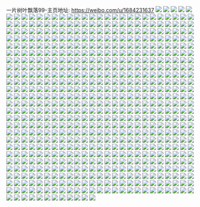一片树叶飘落99-主页地址: https://weibo.com/u/1684231637 
![](https://wx4.sinaimg.cn/mw2000/646355d5ly1h9kigcrypsj21o0280b2d.jpg) 
![](https://wx4.sinaimg.cn/mw2000/646355d5ly1h9kigflo78j21o0280npf.jpg) 
![](https://wx4.sinaimg.cn/mw2000/646355d5ly1h9kighorqaj22802yob2b.jpg) 
![](https://wx4.sinaimg.cn/mw2000/646355d5ly1h9kigk0htmj21o0280nph.jpg) 
![](https://wx4.sinaimg.cn/mw2000/646355d5ly1h9kigmi96xj22802you0z.jpg) 
![](https://wx4.sinaimg.cn/mw2000/646355d5ly1h9kigochalj22801o0npf.jpg) 
![](https://wx4.sinaimg.cn/mw2000/646355d5ly1h9kigq9vq2j21o0280npf.jpg) 
![](https://wx4.sinaimg.cn/mw2000/646355d5ly1h9kigrd4dqj21o0280x6q.jpg) 
![](https://wx4.sinaimg.cn/mw2000/646355d5ly1h9kigs200lj21o0280hdt.jpg) 
![](https://wx4.sinaimg.cn/mw2000/646355d5ly1h9kiknyrptj20u0140126.jpg) 
![](https://wx4.sinaimg.cn/mw2000/646355d5ly1h9kig9hw0wj23402c0npe.jpg) 
![](https://wx4.sinaimg.cn/mw2000/646355d5ly1h9kihrwtxmj22801o0kjl.jpg) 
![](https://wx4.sinaimg.cn/mw2000/646355d5ly1h8pxxrobrej20tz139gw0.jpg) 
![](https://wx4.sinaimg.cn/mw2000/646355d5ly1h8pxttciffj22802yo1kz.jpg) 
![](https://wx4.sinaimg.cn/mw2000/646355d5ly1h8pxxs34sij20u0140dpk.jpg) 
![](https://wx4.sinaimg.cn/mw2000/646355d5ly1h5lpmn5jdwj22802yox6s.jpg) 
![](https://wx4.sinaimg.cn/mw2000/646355d5ly1h5lplrebc3j21o0280x6r.jpg) 
![](https://wx4.sinaimg.cn/mw2000/646355d5ly1h5lplhp803j21o02804qt.jpg) 
![](https://wx4.sinaimg.cn/mw2000/646355d5ly1h5lplvd5xcj21o02807wk.jpg) 
![](https://wx4.sinaimg.cn/mw2000/646355d5ly1h5lpl8ctdpj21o02801l0.jpg) 
![](https://wx4.sinaimg.cn/mw2000/646355d5ly1h5lplyi9txj21o0280hdv.jpg) 
![](https://wx4.sinaimg.cn/mw2000/646355d5ly1h5lpmvgdtmj22802yoe84.jpg) 
![](https://wx4.sinaimg.cn/mw2000/646355d5ly1h5lpm53473j21o02807wl.jpg) 
![](https://wx4.sinaimg.cn/mw2000/646355d5ly1h5lpll23q1j21ly236u0z.jpg) 
![](https://wx4.sinaimg.cn/mw2000/646355d5ly1h5lpm9tzksj22802you10.jpg) 
![](https://wx4.sinaimg.cn/mw2000/646355d5ly1h5lplodf4dj21o0280x6r.jpg) 
![](https://wx4.sinaimg.cn/mw2000/646355d5ly1h5lpl53ho4j22802yokjo.jpg) 
![](https://wx4.sinaimg.cn/mw2000/646355d5ly1h5lpm1fjdkj21o0280u0z.jpg) 
![](https://wx4.sinaimg.cn/mw2000/646355d5ly1h5lpmhokp9j21o0280kjn.jpg) 
![](https://wx4.sinaimg.cn/mw2000/646355d5ly1h5lpmztbjrj22802yonpg.jpg) 
![](https://wx4.sinaimg.cn/mw2000/646355d5ly1h4afxdw7uuj22802yonpg.jpg) 
![](https://wx4.sinaimg.cn/mw2000/646355d5ly1h4afxgt16fj21o02801ky.jpg) 
![](https://wx4.sinaimg.cn/mw2000/646355d5ly1h4afxb57auj228030vx6s.jpg) 
![](https://wx4.sinaimg.cn/mw2000/646355d5ly1h4afxf15ddj21o0280hdu.jpg) 
![](https://wx4.sinaimg.cn/mw2000/646355d5ly1h4ag27ckdlj20u0127tu9.jpg) 
![](https://wx4.sinaimg.cn/mw2000/646355d5ly1h4afx7hskcj21o0280u0x.jpg) 
![](https://wx4.sinaimg.cn/mw2000/646355d5ly1h4ag0g3d8gj21o02807wi.jpg) 
![](https://wx4.sinaimg.cn/mw2000/646355d5ly1h4afxkhyukj227y2wy4qs.jpg) 
![](https://wx4.sinaimg.cn/mw2000/646355d5ly1h4afxfyltij21o02801ky.jpg) 
![](https://wx4.sinaimg.cn/mw2000/646355d5ly1h4afxlcphzj21o02801ky.jpg) 
![](https://wx4.sinaimg.cn/mw2000/646355d5ly1h4afxnm09lj227p2uynpg.jpg) 
![](https://wx4.sinaimg.cn/mw2000/646355d5ly1h4afxhn2zhj21o0280e82.jpg) 
![](https://wx4.sinaimg.cn/mw2000/646355d5ly1h4ag0jdk80j22802yohdw.jpg) 
![](https://wx4.sinaimg.cn/mw2000/646355d5ly1h4afxorn7hj21o02804qq.jpg) 
![](https://wx4.sinaimg.cn/mw2000/646355d5ly1h4afxqg6aej22802yo7wi.jpg) 
![](https://wx4.sinaimg.cn/mw2000/646355d5ly1h4afxrcb2yj22c0340npe.jpg) 
![](https://wx4.sinaimg.cn/mw2000/646355d5ly1h4ag0krlj9j21o0280qv6.jpg) 
![](https://wx4.sinaimg.cn/mw2000/646355d5ly1h4ag1e024wj21o0280x6p.jpg) 
![](https://wx4.sinaimg.cn/mw2000/646355d5ly1h4afpeaz9fj228030rx6r.jpg) 
![](https://wx4.sinaimg.cn/mw2000/646355d5ly1h4afpux5lhj21jk15o4qp.jpg) 
![](https://wx4.sinaimg.cn/mw2000/646355d5ly1h4afpbgt3aj2280327x6s.jpg) 
![](https://wx4.sinaimg.cn/mw2000/646355d5ly1h4afpkititj224w2ve4qs.jpg) 
![](https://wx4.sinaimg.cn/mw2000/646355d5ly1h4afpugabhj21o02804qq.jpg) 
![](https://wx4.sinaimg.cn/mw2000/646355d5ly1h4afo4f9uuj22802yonpg.jpg) 
![](https://wx4.sinaimg.cn/mw2000/646355d5ly1h4afpvdjz9j20u00suapw.jpg) 
![](https://wx4.sinaimg.cn/mw2000/646355d5ly1h4afppc5icj21o0280b2a.jpg) 
![](https://wx4.sinaimg.cn/mw2000/646355d5ly1h4afpoat13j22802yohdw.jpg) 
![](https://wx4.sinaimg.cn/mw2000/646355d5ly1h4afpgy87dj22802ubkjo.jpg) 
![](https://wx4.sinaimg.cn/mw2000/646355d5ly1h3b7qrrvbij21k022o1kx.jpg) 
![](https://wx4.sinaimg.cn/mw2000/646355d5ly1h3b7qsk6b3j21yb2y1e82.jpg) 
![](https://wx4.sinaimg.cn/mw2000/646355d5ly1h3b7qr888mj21mb22o7wh.jpg) 
![](https://wx4.sinaimg.cn/mw2000/646355d5ly1h3b7qt4e53j222o3404qp.jpg) 
![](https://wx4.sinaimg.cn/mw2000/646355d5ly1h3b7qub7aaj222o340u0x.jpg) 
![](https://wx4.sinaimg.cn/mw2000/646355d5ly1h3b7r9nfkzj220732qhdt.jpg) 
![](https://wx4.sinaimg.cn/mw2000/646355d5ly1h2uf8stbupj20j40j43zj.jpg) 
![](https://wx4.sinaimg.cn/mw2000/646355d5ly1h2uf8t0clvj20j40j4t9f.jpg) 
![](https://wx4.sinaimg.cn/mw2000/646355d5ly1h2uf8t5xidj20j40j4dge.jpg) 
![](https://wx4.sinaimg.cn/mw2000/646355d5ly1h2ugaj56o2j20tu13uako.jpg) 
![](https://wx4.sinaimg.cn/mw2000/646355d5ly1h2ugag12ozj20u015q7le.jpg) 
![](https://wx4.sinaimg.cn/mw2000/646355d5ly1h2ugaioa01j20tu13u14g.jpg) 
![](https://wx4.sinaimg.cn/mw2000/646355d5ly1h2uf8xn2muj20ku0kugnk.jpg) 
![](https://wx4.sinaimg.cn/mw2000/646355d5ly1h2uf8slp6mj20ku0ku769.jpg) 
![](https://wx4.sinaimg.cn/mw2000/646355d5ly1h2uf8xt5hej20ku0kugnl.jpg) 
![](https://wx4.sinaimg.cn/mw2000/646355d5ly1h22o3g0vzij20u01hcanj.jpg) 
![](https://wx4.sinaimg.cn/mw2000/646355d5ly1h1od1f45q6j234022oqv5.jpg) 
![](https://wx4.sinaimg.cn/mw2000/646355d5ly1gzp4vswk66j20tb0n3wly.jpg) 
![](https://wx4.sinaimg.cn/mw2000/646355d5ly1gzp4vsmam4j20u00qxjy2.jpg) 
![](https://wx4.sinaimg.cn/mw2000/646355d5ly1gzjr2624cdj21o02801ky.jpg) 
![](https://wx4.sinaimg.cn/mw2000/646355d5ly1gzhnctr5wnj21hc0u0dr7.jpg) 
![](https://wx4.sinaimg.cn/mw2000/646355d5ly1gzhncsos4zj20po19mgt7.jpg) 
![](https://wx4.sinaimg.cn/mw2000/646355d5ly1gzhnct15p9j21010kadlc.jpg) 
![](https://wx4.sinaimg.cn/mw2000/646355d5ly1gzhnctikvhj20u01hcaj1.jpg) 
![](https://wx4.sinaimg.cn/mw2000/646355d5ly1gzhncsvxz8j21hc0u0n4r.jpg) 
![](https://wx4.sinaimg.cn/mw2000/646355d5ly1gzhnctx83rj210g0ki43s.jpg) 
![](https://wx4.sinaimg.cn/mw2000/646355d5ly1gzerjorys9j20u0159te5.jpg) 
![](https://wx4.sinaimg.cn/mw2000/646355d5ly1gzerjnwxnqj20zk0qoq9p.jpg) 
![](https://wx4.sinaimg.cn/mw2000/646355d5ly1gzerjo31ilj21400u07a4.jpg) 
![](https://wx4.sinaimg.cn/mw2000/646355d5ly1gzerjo8c0aj20u0140gu0.jpg) 
![](https://wx4.sinaimg.cn/mw2000/646355d5ly1gzerjog017j20u0140wnr.jpg) 
![](https://wx4.sinaimg.cn/mw2000/646355d5ly1gzerjomnbqj20u00zqwkx.jpg) 
![](https://wx4.sinaimg.cn/mw2000/646355d5ly1gzerjozne9j20u0190799.jpg) 
![](https://wx4.sinaimg.cn/mw2000/646355d5ly1gzerjnp5tqj20u00u0gpl.jpg) 
![](https://wx4.sinaimg.cn/mw2000/646355d5ly1gzerjp64r8j20u014010h.jpg) 
![](https://wx4.sinaimg.cn/mw2000/646355d5ly1gzerjpc3uqj20u0140jx4.jpg) 
![](https://wx4.sinaimg.cn/mw2000/646355d5ly1gzeru3dcqyj21400u0x5p.jpg) 
![](https://wx4.sinaimg.cn/mw2000/646355d5ly1gzeru46n9ij22801o07wj.jpg) 
![](https://wx4.sinaimg.cn/mw2000/646355d5ly1gzeru51sj8j22801o04qr.jpg) 
![](https://wx4.sinaimg.cn/mw2000/646355d5ly1gzeru5va0fj21o0280hdu.jpg) 
![](https://wx4.sinaimg.cn/mw2000/646355d5ly1gzeru6vh8sj22801o0qv7.jpg) 
![](https://wx4.sinaimg.cn/mw2000/646355d5ly1gzeru7q9omj21o0280b2b.jpg) 
![](https://wx4.sinaimg.cn/mw2000/646355d5ly1gz4rkt36w2j22802yox6q.jpg) 
![](https://wx4.sinaimg.cn/mw2000/646355d5ly1gz4rktqyelj217m0wqqho.jpg) 
![](https://wx4.sinaimg.cn/mw2000/646355d5ly1gz4rku96ifj21o0280e82.jpg) 
![](https://wx4.sinaimg.cn/mw2000/646355d5ly1gz4rl5ujo9j21o0280qv5.jpg) 
![](https://wx4.sinaimg.cn/mw2000/646355d5ly1gz4rkwto5lj21o0280x6p.jpg) 
![](https://wx4.sinaimg.cn/mw2000/646355d5ly1gz4rkxq7faj22c0340b2a.jpg) 
![](https://wx4.sinaimg.cn/mw2000/646355d5ly1gz4rkywmmfj22c03401kz.jpg) 
![](https://wx4.sinaimg.cn/mw2000/646355d5ly1gz4rl060cej22801o0b2a.jpg) 
![](https://wx4.sinaimg.cn/mw2000/646355d5ly1gz4rl12wxzj21o0280e82.jpg) 
![](https://wx4.sinaimg.cn/mw2000/646355d5ly1gz4rl2rszij22c03401kz.jpg) 
![](https://wx4.sinaimg.cn/mw2000/646355d5ly1gz4rl4841mj22c0340qv7.jpg) 
![](https://wx4.sinaimg.cn/mw2000/646355d5ly1gz4rl58twij22801o0b2a.jpg) 
![](https://wx4.sinaimg.cn/mw2000/646355d5ly1gz4rl6he6lj21o02807wi.jpg) 
![](https://wx4.sinaimg.cn/mw2000/646355d5ly1gz4rl79ly1j23402c0npe.jpg) 
![](https://wx4.sinaimg.cn/mw2000/646355d5ly1gz4rl8apljj21o0280x6p.jpg) 
![](https://wx4.sinaimg.cn/mw2000/646355d5ly1gz4rl9xbmqj21o0280kjn.jpg) 
![](https://wx4.sinaimg.cn/mw2000/646355d5ly1gz4rmurx13j22801o01ky.jpg) 
![](https://wx4.sinaimg.cn/mw2000/646355d5ly1gz4rng98j3j20zo1bkkfp.jpg) 
![](https://wx4.sinaimg.cn/mw2000/646355d5ly1gyyeaimk39j20u01ikq8l.jpg) 
![](https://wx4.sinaimg.cn/mw2000/646355d5ly1gyxeget72jj21o0280qv7.jpg) 
![](https://wx4.sinaimg.cn/mw2000/646355d5ly1gyxegflaycj21xp2kwe82.jpg) 
![](https://wx4.sinaimg.cn/mw2000/646355d5ly1gyxeghu0s0j223z2nz1kz.jpg) 
![](https://wx4.sinaimg.cn/mw2000/646355d5ly1gyxegghep9j21901gm7wh.jpg) 
![](https://wx4.sinaimg.cn/mw2000/646355d5ly1gyxegk8ze5j22802yohdu.jpg) 
![](https://wx4.sinaimg.cn/mw2000/646355d5ly1gyxegh47u8j227k2y7npe.jpg) 
![](https://wx4.sinaimg.cn/mw2000/646355d5ly1gyxegimapqj227k2y71kz.jpg) 
![](https://wx4.sinaimg.cn/mw2000/646355d5ly1gyxegg2zapj21o02i0kjl.jpg) 
![](https://wx4.sinaimg.cn/mw2000/646355d5ly1gyxegjm1q3j22802r71kz.jpg) 
![](https://wx4.sinaimg.cn/mw2000/646355d5ly1gyo567f1djj21400u0gua.jpg) 
![](https://wx4.sinaimg.cn/mw2000/646355d5ly1gyo5676n67j21400u079k.jpg) 
![](https://wx4.sinaimg.cn/mw2000/646355d5ly1gyaykygiqzj22560zou0x.jpg) 
![](https://wx4.sinaimg.cn/mw2000/646355d5ly1gyayl0njz0j208x06o0sr.jpg) 
![](https://wx4.sinaimg.cn/mw2000/646355d5ly1gxxlq3p1ipj23402c0npe.jpg) 
![](https://wx4.sinaimg.cn/mw2000/646355d5ly1gxxlq2azybj23402e2npe.jpg) 
![](https://wx4.sinaimg.cn/mw2000/646355d5ly1gxxlq4rrktj21o02801ky.jpg) 
![](https://wx4.sinaimg.cn/mw2000/646355d5ly1gxxlq2pfz0j21wv2717wi.jpg) 
![](https://wx4.sinaimg.cn/mw2000/646355d5ly1gxij33v4vlj22802yo7wi.jpg) 
![](https://wx4.sinaimg.cn/mw2000/646355d5ly1gx03omks90j21400u01kx.jpg) 
![](https://wx4.sinaimg.cn/mw2000/646355d5ly1gx03onbr3nj21o0280e83.jpg) 
![](https://wx4.sinaimg.cn/mw2000/646355d5ly1gx03olyhcxj22801o0u0y.jpg) 
![](https://wx4.sinaimg.cn/mw2000/646355d5ly1gx03oo5mfej21o0280e83.jpg) 
![](https://wx4.sinaimg.cn/mw2000/646355d5ly1gx03prh8zgj20u01000xc.jpg) 
![](https://wx4.sinaimg.cn/mw2000/646355d5ly1gx03pro99xj20u012uahs.jpg) 
![](https://wx4.sinaimg.cn/mw2000/001PYRAply1gveweljfr0j62801o07wi02.jpg) 
![](https://wx4.sinaimg.cn/mw2000/001PYRAply1gvewejl0efj62801o0npe02.jpg) 
![](https://wx4.sinaimg.cn/mw2000/001PYRAply1gvewei61o6j61o0280e8202.jpg) 
![](https://wx4.sinaimg.cn/mw2000/001PYRAply1gvewej41enj61o0280b2a02.jpg) 
![](https://wx4.sinaimg.cn/mw2000/001PYRAply1gvewekjomoj62802yoe8302.jpg) 
![](https://wx4.sinaimg.cn/mw2000/001PYRAply1gveweh209gj61j220ib2a02.jpg) 
![](https://wx4.sinaimg.cn/mw2000/001PYRAply1gvewejzjbvj61o0280x6q02.jpg) 
![](https://wx4.sinaimg.cn/mw2000/001PYRAply1gvewel28j5j62802yob2b02.jpg) 
![](https://wx4.sinaimg.cn/mw2000/001PYRAply1gvewen5vfpj62802yoe8302.jpg) 
![](https://wx4.sinaimg.cn/mw2000/001PYRAply1gvewem42mtj62801o0b2a02.jpg) 
![](https://wx4.sinaimg.cn/mw2000/001PYRAply1gvewemikbrj62801o0npd02.jpg) 
![](https://wx4.sinaimg.cn/mw2000/001PYRAply1gvewfg0p6mj61o0280u0y02.jpg) 
![](https://wx4.sinaimg.cn/mw2000/001PYRAply1gvewff5lz1j61o02801ky02.jpg) 
![](https://wx4.sinaimg.cn/mw2000/001PYRAply1gvagndg87oj61o02807wi02.jpg) 
![](https://wx4.sinaimg.cn/mw2000/001PYRAply1gvagndzi0nj61o0280b2a02.jpg) 
![](https://wx4.sinaimg.cn/mw2000/001PYRAply1gvagnekvf0j61o0280e8202.jpg) 
![](https://wx4.sinaimg.cn/mw2000/001PYRAply1gv7egzhxd9j62802yo4qr02.jpg) 
![](https://wx4.sinaimg.cn/mw2000/001PYRAply1gv7ehx724xj62c03407wi02.jpg) 
![](https://wx4.sinaimg.cn/mw2000/001PYRAply1gv4w1e4ifyj62802zrb2a02.jpg) 
![](https://wx4.sinaimg.cn/mw2000/001PYRAply1gv4vya3d9ij60s30xudni02.jpg) 
![](https://wx4.sinaimg.cn/mw2000/646355d5ly1gv4w1det7pj21o0280b29.jpg) 
![](https://wx4.sinaimg.cn/mw2000/001PYRAply1gv4w1bwjjzj61o0280e8102.jpg) 
![](https://wx4.sinaimg.cn/mw2000/001PYRAply1gv4w1gav0hj62go340u0y02.jpg) 
![](https://wx4.sinaimg.cn/mw2000/646355d5ly1gv4w1eunmuj21o0280x6p.jpg) 
![](https://wx4.sinaimg.cn/mw2000/001PYRAply1gv4w2v8v1oj61o02801ky02.jpg) 
![](https://wx4.sinaimg.cn/mw2000/001PYRAply1gv4w1fiy02j61ns26ahdu02.jpg) 
![](https://wx4.sinaimg.cn/mw2000/001PYRAply1gv4w2urk99j61o0280x6p02.jpg) 
![](https://wx4.sinaimg.cn/mw2000/001PYRAply1gv3tnsxjjaj60u0140k7n02.jpg) 
![](https://wx4.sinaimg.cn/mw2000/001PYRAply1gv3tnsjdeej62802yoqv602.jpg) 
![](https://wx4.sinaimg.cn/mw2000/001PYRAply1gv3tnuapm5j62802you0y02.jpg) 
![](https://wx4.sinaimg.cn/mw2000/001PYRAply1gv3tntogfnj62802yonpe02.jpg) 
![](https://wx4.sinaimg.cn/mw2000/001PYRAply1gv3tnw88b1j61o0280u0x02.jpg) 
![](https://wx4.sinaimg.cn/mw2000/001PYRAply1gv3tnvr9mcj62802yob2b02.jpg) 
![](https://wx4.sinaimg.cn/mw2000/001PYRAply1gv3tw2gyj7j60u01407jt02.jpg) 
![](https://wx4.sinaimg.cn/mw2000/001PYRAply1gv3tw24e6aj61l622dnpe02.jpg) 
![](https://wx4.sinaimg.cn/mw2000/001PYRAply1gv3twuhjbnj61o0280e8202.jpg) 
![](https://wx4.sinaimg.cn/mw2000/001PYRAply1guzwucve7fj62802yoqv702.jpg) 
![](https://wx4.sinaimg.cn/mw2000/001PYRAply1guzwudm5sdj61o0280npe02.jpg) 
![](https://wx4.sinaimg.cn/mw2000/001PYRAply1guzwug25joj62802yohdv02.jpg) 
![](https://wx4.sinaimg.cn/mw2000/001PYRAply1guzwuhrpsdj61o0280e8202.jpg) 
![](https://wx4.sinaimg.cn/mw2000/001PYRAply1guzwuh2uk0j62802yohdv02.jpg) 
![](https://wx4.sinaimg.cn/mw2000/001PYRAply1guzwuig2ofj61o02801ky02.jpg) 
![](https://wx4.sinaimg.cn/mw2000/001PYRAply1guzwukck65j61o0280qv502.jpg) 
![](https://wx4.sinaimg.cn/mw2000/001PYRAply1guzwul24trj61o02804qq02.jpg) 
![](https://wx4.sinaimg.cn/mw2000/001PYRAply1guzwubi5muj62802yo1l002.jpg) 
![](https://wx4.sinaimg.cn/mw2000/001PYRAply1gtvyy90zb3j62802yo1kz02.jpg) 
![](https://wx4.sinaimg.cn/mw2000/001PYRAply1gtvyydlba6j62802yoqv602.jpg) 
![](https://wx4.sinaimg.cn/mw2000/001PYRAply1gtvyy9vbq1j62802yo1kz02.jpg) 
![](https://wx4.sinaimg.cn/mw2000/001PYRAply1gtvyybhnkvj62802yo1kz02.jpg) 
![](https://wx4.sinaimg.cn/mw2000/001PYRAply1gtvyyeegq7j62802yo1kz02.jpg) 
![](https://wx4.sinaimg.cn/mw2000/001PYRAply1gtvz3en7rqj62802yo1kz02.jpg) 
![](https://wx4.sinaimg.cn/mw2000/001PYRAply1gtvyyf1ewoj61o0280e8202.jpg) 
![](https://wx4.sinaimg.cn/mw2000/001PYRAply1gtvyyg2rnfj6341341hdw02.jpg) 
![](https://wx4.sinaimg.cn/mw2000/001PYRAply1gtvyy87trkj61o0280hdu02.jpg) 
![](https://wx4.sinaimg.cn/mw2000/001PYRAply1gtvyzwzzp7j62801o0u0y02.jpg) 
![](https://wx4.sinaimg.cn/mw2000/001PYRAply1gtvyzxkhh0j62801o0kjm02.jpg) 
![](https://wx4.sinaimg.cn/mw2000/001PYRAply1gtvyzyal1tj62802yox6q02.jpg) 
![](https://wx4.sinaimg.cn/mw2000/001PYRAply1gtvyzz3qqhj62802yo1kz02.jpg) 
![](https://wx4.sinaimg.cn/mw2000/001PYRAply1gtvyzzuwtkj61o02801ky02.jpg) 
![](https://wx4.sinaimg.cn/mw2000/001PYRAply1gtvyzvry98j61o0280u0y02.jpg) 
![](https://wx4.sinaimg.cn/mw2000/001PYRAply1gtvz00etcxj61o0280npe02.jpg) 
![](https://wx4.sinaimg.cn/mw2000/001PYRAply1gtvz012bmhj62801o0x6q02.jpg) 
![](https://wx4.sinaimg.cn/mw2000/001PYRAply1gtvz26gte1j62802yo4qr02.jpg) 
![](https://wx4.sinaimg.cn/mw2000/646355d5ly1gtd1q366dtj21o0280b2a.jpg) 
![](https://wx4.sinaimg.cn/mw2000/646355d5ly1gtd1ptq27aj21o0280x6p.jpg) 
![](https://wx4.sinaimg.cn/mw2000/646355d5ly1gtd1quyzjtj21o0280e82.jpg) 
![](https://wx4.sinaimg.cn/mw2000/646355d5ly1gtd1qon7nmj21o0280x6p.jpg) 
![](https://wx4.sinaimg.cn/mw2000/646355d5ly1gtd1rietlsj21o0280hdu.jpg) 
![](https://wx4.sinaimg.cn/mw2000/646355d5ly1gtd1uhyyp5j22802yo1kz.jpg) 
![](https://wx4.sinaimg.cn/mw2000/646355d5ly1gtd1rjthu9j21o02807wi.jpg) 
![](https://wx4.sinaimg.cn/mw2000/646355d5ly1gtd1pzd35gj22802yo1kz.jpg) 
![](https://wx4.sinaimg.cn/mw2000/646355d5ly1gtd1pxuzpvj22802yo4qr.jpg) 
![](https://wx4.sinaimg.cn/mw2000/646355d5ly1gtd1pv2ufrj22802yo4qr.jpg) 
![](https://wx4.sinaimg.cn/mw2000/646355d5ly1gtd1pwfya1j22802you0y.jpg) 
![](https://wx4.sinaimg.cn/mw2000/646355d5ly1gtd1qt7hmqj21o02801ky.jpg) 
![](https://wx4.sinaimg.cn/mw2000/646355d5ly1gtd1q0rl58j22802yo1kz.jpg) 
![](https://wx4.sinaimg.cn/mw2000/646355d5ly1gtd1qrzdf8j21o0280qv5.jpg) 
![](https://wx4.sinaimg.cn/mw2000/646355d5ly1gtd1q20zoyj22802yo4qr.jpg) 
![](https://wx4.sinaimg.cn/mw2000/646355d5ly1gt40uw1ry3j20u012877v.jpg) 
![](https://wx4.sinaimg.cn/mw2000/646355d5ly1gt40uwha17j21400u014s.jpg) 
![](https://wx4.sinaimg.cn/mw2000/646355d5ly1gt40uw7jhij21400u0al1.jpg) 
![](https://wx4.sinaimg.cn/mw2000/646355d5ly1gt40uvwbnhj21400u0135.jpg) 
![](https://wx4.sinaimg.cn/mw2000/646355d5ly1gt40uwydopj21400u0dpi.jpg) 
![](https://wx4.sinaimg.cn/mw2000/646355d5ly1gt40uwq077j20uq0u0td6.jpg) 
![](https://wx4.sinaimg.cn/mw2000/646355d5ly1gt40ux4xqej21400u0ak3.jpg) 
![](https://wx4.sinaimg.cn/mw2000/646355d5ly1gt40uxb4zlj20u0140k0d.jpg) 
![](https://wx4.sinaimg.cn/mw2000/001PYRAply1gt40uxjodij60u01407ip02.jpg) 
![](https://wx4.sinaimg.cn/mw2000/646355d5ly1gt1bawhndgj21o02807wi.jpg) 
![](https://wx4.sinaimg.cn/mw2000/646355d5ly1gt1bdm3n4ij21o0280qv6.jpg) 
![](https://wx4.sinaimg.cn/mw2000/646355d5ly1gt1baxcomcj21o0280u0y.jpg) 
![](https://wx4.sinaimg.cn/mw2000/646355d5ly1gt1bavs1unj21o02801kz.jpg) 
![](https://wx4.sinaimg.cn/mw2000/646355d5ly1gt1bazxi3sj21o0280b2a.jpg) 
![](https://wx4.sinaimg.cn/mw2000/646355d5ly1gt1bdnkbpmj21o02807wi.jpg) 
![](https://wx4.sinaimg.cn/mw2000/001PYRAply1gt1baz2ht0j61o0280x6q02.jpg) 
![](https://wx4.sinaimg.cn/mw2000/646355d5ly1gt1bdmumeej21o02807wi.jpg) 
![](https://wx4.sinaimg.cn/mw2000/646355d5ly1gt1bdohtboj21o0280hdv.jpg) 
![](https://wx4.sinaimg.cn/mw2000/646355d5ly1gsspu7iotpj21s92do1kx.jpg) 
![](https://wx4.sinaimg.cn/mw2000/646355d5ly1gsspu7vdqej21s92do1kx.jpg) 
![](https://wx4.sinaimg.cn/mw2000/646355d5ly1gspx64n3hnj20u00y7nfm.jpg) 
![](https://wx4.sinaimg.cn/mw2000/646355d5ly1gsmrg73p5rj20u0140tr3.jpg) 
![](https://wx4.sinaimg.cn/mw2000/646355d5ly1gslhanq8uoj22802yo4qr.jpg) 
![](https://wx4.sinaimg.cn/mw2000/646355d5ly1gslhalai80j21o0230x6p.jpg) 
![](https://wx4.sinaimg.cn/mw2000/646355d5ly1gslhaqxmphj21o02801ky.jpg) 
![](https://wx4.sinaimg.cn/mw2000/646355d5ly1gslhas4llij21o02801ky.jpg) 
![](https://wx4.sinaimg.cn/mw2000/646355d5ly1gslhapeqt2j228032f7wj.jpg) 
![](https://wx4.sinaimg.cn/mw2000/646355d5ly1gslhatfc27j21o02804qq.jpg) 
![](https://wx4.sinaimg.cn/mw2000/001PYRAply1gslhauswyxj61o0280e8202.jpg) 
![](https://wx4.sinaimg.cn/mw2000/646355d5ly1gslhawuimij21o0280b2a.jpg) 
![](https://wx4.sinaimg.cn/mw2000/646355d5ly1gslhaziuruj21o02807wj.jpg) 
![](https://wx4.sinaimg.cn/mw2000/646355d5ly1gsk90uasgnj20u0140wlt.jpg) 
![](https://wx4.sinaimg.cn/mw2000/646355d5ly1gsdg60112gj20u01407ex.jpg) 
![](https://wx4.sinaimg.cn/mw2000/646355d5ly1gsdg60nj1zj20u0140wll.jpg) 
![](https://wx4.sinaimg.cn/mw2000/646355d5ly1grtfdq2ab9j20wh0usq6v.jpg) 
![](https://wx4.sinaimg.cn/mw2000/646355d5ly1grtfdq748vj20c80bfdgi.jpg) 
![](https://wx4.sinaimg.cn/mw2000/b10c1bc2ly1grsdnoyq4yg20j60j6wmg.jpg) 
![](https://wx4.sinaimg.cn/mw2000/646355d5ly1gqssonj6adj20hs0gwtab.jpg) 
![](https://wx4.sinaimg.cn/mw2000/646355d5ly1gpifiu09qlj213n0pp7rt.jpg) 
![](https://wx4.sinaimg.cn/mw2000/646355d5ly1gp88b1ceukj21o02807wi.jpg) 
![](https://wx4.sinaimg.cn/mw2000/646355d5ly1gp88b1xzefj224o2oou0x.jpg) 
![](https://wx4.sinaimg.cn/mw2000/646355d5ly1gp88b2qwaxj21o02yo7wi.jpg) 
![](https://wx4.sinaimg.cn/mw2000/646355d5ly1gp88b0nbdoj21o0280qv5.jpg) 
![](https://wx4.sinaimg.cn/mw2000/646355d5ly1gp88b3bi10j21j92034qp.jpg) 
![](https://wx4.sinaimg.cn/mw2000/646355d5ly1gp88b4vyhkj20u00u0jxt.jpg) 
![](https://wx4.sinaimg.cn/mw2000/646355d5ly1gp88b5duruj21o0280x6p.jpg) 
![](https://wx4.sinaimg.cn/mw2000/646355d5ly1gp88b793wmj222o340e82.jpg) 
![](https://wx4.sinaimg.cn/mw2000/646355d5ly1gp88pbtvbij2340340b2d.jpg) 
![](https://wx4.sinaimg.cn/mw2000/646355d5ly1gp88pd81fwj22801o0qv5.jpg) 
![](https://wx4.sinaimg.cn/mw2000/646355d5ly1gp88pe3fggj21o02801kz.jpg) 
![](https://wx4.sinaimg.cn/mw2000/646355d5ly1gp88pfwaplj22c03401kz.jpg) 
![](https://wx4.sinaimg.cn/mw2000/646355d5ly1gp88phpf0ej21o0280kjm.jpg) 
![](https://wx4.sinaimg.cn/mw2000/646355d5ly1gp88pisiqhj21o02yo1kz.jpg) 
![](https://wx4.sinaimg.cn/mw2000/646355d5ly1gp88pjmhomj21o0280qv6.jpg) 
![](https://wx4.sinaimg.cn/mw2000/646355d5ly1gp88pkhya3j21o02807wj.jpg) 
![](https://wx4.sinaimg.cn/mw2000/646355d5ly1gp88pkw4gwj21400u0gua.jpg) 
![](https://wx4.sinaimg.cn/mw2000/646355d5ly1gp88qqum46j20u01407eq.jpg) 
![](https://wx4.sinaimg.cn/mw2000/646355d5ly1gp85hbcda7j20u01404qq.jpg) 
![](https://wx4.sinaimg.cn/mw2000/646355d5ly1gog9yukw2fj21o0280e83.jpg) 
![](https://wx4.sinaimg.cn/mw2000/646355d5ly1gog9ywau6rj21o02804qr.jpg) 
![](https://wx4.sinaimg.cn/mw2000/646355d5ly1gog9yyxt3hj22801o0b2a.jpg) 
![](https://wx4.sinaimg.cn/mw2000/646355d5ly1gie04dmtb8j21ne2you0y.jpg) 
![](https://wx4.sinaimg.cn/mw2000/646355d5ly1gie04e96duj20s70lj1kx.jpg) 
![](https://wx4.sinaimg.cn/mw2000/646355d5ly1gie04elrn3j20tx110ah9.jpg) 
![](https://wx4.sinaimg.cn/mw2000/646355d5ly1gie04f0hejj213p0sjqv5.jpg) 
![](https://wx4.sinaimg.cn/mw2000/646355d5ly1gie04fsgv6j21o02yoe83.jpg) 
![](https://wx4.sinaimg.cn/mw2000/646355d5ly1gie04hhah8j21o02yohe2.jpg) 
![](https://wx4.sinaimg.cn/mw2000/646355d5ly1gie04ivgc7j21o02yohdw.jpg) 
![](https://wx4.sinaimg.cn/mw2000/646355d5ly1gie04jfry2j21l516v4qp.jpg) 
![](https://wx4.sinaimg.cn/mw2000/646355d5ly1gie04kch6dj21m62you10.jpg) 
![](https://wx4.sinaimg.cn/mw2000/646355d5gy1gi8yxswb3oj21m22yo4qr.jpg) 
![](https://wx4.sinaimg.cn/mw2000/646355d5gy1gi8yxx4pt6j21m62yonpf.jpg) 
![](https://wx4.sinaimg.cn/mw2000/646355d5gy1gi8yxzqshaj21mm2yox6r.jpg) 
![](https://wx4.sinaimg.cn/mw2000/646355d5gy1gi8yy253yrj21mi2yokjn.jpg) 
![](https://wx4.sinaimg.cn/mw2000/646355d5gy1gi8yy4daajj21mq2qj4qr.jpg) 
![](https://wx4.sinaimg.cn/mw2000/646355d5gy1gi8yy6oyvoj21nu2yob2b.jpg) 
![](https://wx4.sinaimg.cn/mw2000/646355d5ly1ghmzummzstj21o02yob2c.jpg) 
![](https://wx4.sinaimg.cn/mw2000/646355d5ly1ghmzup3oyfj21o02yo4qz.jpg) 
![](https://wx4.sinaimg.cn/mw2000/646355d5ly1ghlout2yxnj22c0340kg5.jpg) 
![](https://wx4.sinaimg.cn/mw2000/646355d5ly1ghlourl094j23402c0b29.jpg) 
![](https://wx4.sinaimg.cn/mw2000/646355d5ly1ghlouuk579j22bc3h07wk.jpg) 
![](https://wx4.sinaimg.cn/mw2000/646355d5ly1ghlouomvxlj22c03404qr.jpg) 
![](https://wx4.sinaimg.cn/mw2000/646355d5ly1ghlouqhy6qj21o02yonpf.jpg) 
![](https://wx4.sinaimg.cn/mw2000/646355d5ly1ghlouvz8zgj22c0340hdt.jpg) 
![](https://wx4.sinaimg.cn/mw2000/646355d5ly1ghlouy3ibmj22c0340b2a.jpg) 
![](https://wx4.sinaimg.cn/mw2000/646355d5ly1ghlov0zqgnj22c03401kz.jpg) 
![](https://wx4.sinaimg.cn/mw2000/646355d5ly1ghlov2ps8cj21o0280npe.jpg) 
![](https://wx4.sinaimg.cn/mw2000/646355d5ly1ghipi9sm7ij22c0340u0x.jpg) 
![](https://wx4.sinaimg.cn/mw2000/646355d5ly1ggbvyi33c8j20yi1a0hdu.jpg) 
![](https://wx4.sinaimg.cn/mw2000/646355d5ly1ggbvywbv4pj20u0140npd.jpg) 
![](https://wx4.sinaimg.cn/mw2000/646355d5ly1gg9mso2d4lj217q25s1di.jpg) 
![](https://wx4.sinaimg.cn/mw2000/646355d5ly1gg9msnkz1oj217q25s4io.jpg) 
![](https://wx4.sinaimg.cn/mw2000/646355d5ly1gg9msowolgj217q25sjy2.jpg) 
![](https://wx4.sinaimg.cn/mw2000/646355d5ly1gg9msp6t9kj20lu128ajk.jpg) 
![](https://wx4.sinaimg.cn/mw2000/646355d5ly1gg9msoh1xlj217q25saze.jpg) 
![](https://wx4.sinaimg.cn/mw2000/646355d5ly1gg9msph3cjj217q25sqsq.jpg) 
![](https://wx4.sinaimg.cn/mw2000/646355d5ly1gft224xcn9j21o02yokjn.jpg) 
![](https://wx4.sinaimg.cn/mw2000/646355d5ly1gft227xgdzj21o0280b2b.jpg) 
![](https://wx4.sinaimg.cn/mw2000/646355d5ly1gft221zwv9j21o02hy1kz.jpg) 
![](https://wx4.sinaimg.cn/mw2000/646355d5ly1gfnoqd0uvrj21nv1vru0y.jpg) 
![](https://wx4.sinaimg.cn/mw2000/646355d5ly1gfnor4xe3dj22801o07wj.jpg) 
![](https://wx4.sinaimg.cn/mw2000/646355d5ly1gfcvld4fqlj20yi0yie81.jpg) 
![](https://wx4.sinaimg.cn/mw2000/646355d5ly1gfcvpfpxmmj20yi0yihdt.jpg) 
![](https://wx4.sinaimg.cn/mw2000/646355d5ly1gfcvpgw3iqj20yi1a0npe.jpg) 
![](https://wx4.sinaimg.cn/mw2000/646355d5ly1gf7j0vjtjij21o22yoqv6.jpg) 
![](https://wx4.sinaimg.cn/mw2000/646355d5ly1gepyqx13rhj20yi0yie81.jpg) 
![](https://wx4.sinaimg.cn/mw2000/646355d5ly1gelgy2otl9j22c0340u0y.jpg) 
![](https://wx4.sinaimg.cn/mw2000/646355d5ly1gelgy5qsv5j22c03407wi.jpg) 
![](https://wx4.sinaimg.cn/mw2000/646355d5ly1gefrllzipxj20u0140npd.jpg) 
![](https://wx4.sinaimg.cn/mw2000/646355d5ly1gefrejfy2cj20yi0yinpd.jpg) 
![](https://wx4.sinaimg.cn/mw2000/646355d5ly1gefrlnrie9j20u0140b2a.jpg) 
![](https://wx4.sinaimg.cn/mw2000/646355d5ly1gefrlohi8oj20u0140x6p.jpg) 
![](https://wx4.sinaimg.cn/mw2000/646355d5ly1gefrepxgunj20u01hc1ky.jpg) 
![](https://wx4.sinaimg.cn/mw2000/646355d5ly1gefrllfbn8j20u0140kjl.jpg) 
![](https://wx4.sinaimg.cn/mw2000/646355d5ly1gefrep55egj22801o0kjm.jpg) 
![](https://wx4.sinaimg.cn/mw2000/646355d5ly1gefrehpzkxj21o0280qv6.jpg) 
![](https://wx4.sinaimg.cn/mw2000/646355d5ly1gefrlq1a7xj20u0140kjm.jpg) 
![](https://wx4.sinaimg.cn/mw2000/646355d5ly1geegpa81puj21o02yob2b.jpg) 
![](https://wx4.sinaimg.cn/mw2000/646355d5ly1geegp7x3dxj21o02yonpf.jpg) 
![](https://wx4.sinaimg.cn/mw2000/646355d5ly1geegp8wyrcj21o02yohdu.jpg) 
![](https://wx4.sinaimg.cn/mw2000/646355d5ly1geegperw85j22yo1o04qw.jpg) 
![](https://wx4.sinaimg.cn/mw2000/646355d5ly1geegpcnisdj21o02you0y.jpg) 
![](https://wx4.sinaimg.cn/mw2000/646355d5ly1geegpsf3ssj21o02yob2i.jpg) 
![](https://wx4.sinaimg.cn/mw2000/646355d5ly1geegpuzexjj21o02yob2i.jpg) 
![](https://wx4.sinaimg.cn/mw2000/646355d5ly1geegpqducdj21o02yoe89.jpg) 
![](https://wx4.sinaimg.cn/mw2000/646355d5ly1geegp6c2v4j21o02yonpf.jpg) 
![](https://wx4.sinaimg.cn/mw2000/646355d5ly1ge9mcawzvrj21o02yob2b.jpg) 
![](https://wx4.sinaimg.cn/mw2000/646355d5ly1ge9laoo0zyj20yi0yie81.jpg) 
![](https://wx4.sinaimg.cn/mw2000/646355d5ly1ge9l1avowej20yi1a0kjm.jpg) 
![](https://wx4.sinaimg.cn/mw2000/646355d5ly1ge9l2wu9ctj20yi1a07wi.jpg) 
![](https://wx4.sinaimg.cn/mw2000/646355d5ly1ge9l5pcrg5j20u00u0q8p.jpg) 
![](https://wx4.sinaimg.cn/mw2000/646355d5ly1ge8hxe1z1jj21o0280u0y.jpg) 
![](https://wx4.sinaimg.cn/mw2000/646355d5ly1ge8hxf94wrj21o0280b2b.jpg) 
![](https://wx4.sinaimg.cn/mw2000/646355d5ly1ge8c0w83jzj21400u07wi.jpg) 
![](https://wx4.sinaimg.cn/mw2000/646355d5ly1ge8c0g1p41j20lz1fs4e4.jpg) 
![](https://wx4.sinaimg.cn/mw2000/646355d5ly1ge7ftrubxaj22801o0b2a.jpg) 
![](https://wx4.sinaimg.cn/mw2000/646355d5ly1ge7fttyk3tj21o02804qr.jpg) 
![](https://wx4.sinaimg.cn/mw2000/646355d5ly1ge7ftur54nj21400u0x6p.jpg) 
![](https://wx4.sinaimg.cn/mw2000/646355d5ly1ge7ftx8of9j21o0280e82.jpg) 
![](https://wx4.sinaimg.cn/mw2000/646355d5ly1ge5bb2q0hqj21o0280u0x.jpg) 
![](https://wx4.sinaimg.cn/mw2000/646355d5ly1ge1tlz2fbdj22801o0qv5.jpg) 
![](https://wx4.sinaimg.cn/mw2000/646355d5ly1ge1tlxpitxj21o0280npe.jpg) 
![](https://wx4.sinaimg.cn/mw2000/646355d5ly1ge1qu40ogzj21o02v6e83.jpg) 
![](https://wx4.sinaimg.cn/mw2000/646355d5ly1gdzb2p1hocj21o02yokjo.jpg) 
![](https://wx4.sinaimg.cn/mw2000/646355d5ly1gdzb2rhtv4j21o02yohdv.jpg) 
![](https://wx4.sinaimg.cn/mw2000/646355d5ly1gdzb2tsbedj21o0280hdw.jpg) 
![](https://wx4.sinaimg.cn/mw2000/646355d5ly1gdzb2vsnswj21o0280e84.jpg) 
![](https://wx4.sinaimg.cn/mw2000/646355d5ly1gdzb2mj74fj21o0280e82.jpg) 
![](https://wx4.sinaimg.cn/mw2000/646355d5ly1gdzb2zwzf0j21o02yox6w.jpg) 
![](https://wx4.sinaimg.cn/mw2000/646355d5ly1gdzb322a38j21o02you0z.jpg) 
![](https://wx4.sinaimg.cn/mw2000/646355d5ly1gdzb384789j21o02yo7wv.jpg) 
![](https://wx4.sinaimg.cn/mw2000/646355d5ly1gdzb3drzi3j21o02yo1l4.jpg) 
![](https://wx4.sinaimg.cn/mw2000/646355d5ly1gdxd8cguwqj20u00srnlz.jpg) 
![](https://wx4.sinaimg.cn/mw2000/646355d5ly1gdvdfdz8btj20gj116tfi.jpg) 
![](https://wx4.sinaimg.cn/mw2000/646355d5ly1gdovi77n0rj20u0140qv5.jpg) 
![](https://wx4.sinaimg.cn/mw2000/646355d5ly1gdjaxl6qnij22801o0kjo.jpg) 
![](https://wx4.sinaimg.cn/mw2000/646355d5ly1gdjaxjnddsj22801o0kjn.jpg) 
![](https://wx4.sinaimg.cn/mw2000/646355d5ly1gdjaxm6rj3j21o0280hdu.jpg) 
![](https://wx4.sinaimg.cn/mw2000/646355d5ly1gdjaxpmpsej21o02807wj.jpg) 
![](https://wx4.sinaimg.cn/mw2000/646355d5ly1gdjaxsjz3yj21o02yoqvd.jpg) 
![](https://wx4.sinaimg.cn/mw2000/646355d5ly1gdjaxwim35j21o02yokjv.jpg) 
![](https://wx4.sinaimg.cn/mw2000/646355d5ly1gdjay0sqgej21o02you19.jpg) 
![](https://wx4.sinaimg.cn/mw2000/646355d5ly1gdjay48tjqj21o02yohe6.jpg) 
![](https://wx4.sinaimg.cn/mw2000/646355d5ly1gdjay67pldj21o02801kz.jpg) 
![](https://wx4.sinaimg.cn/mw2000/646355d5ly1gdi9kqkqoej20zk2pd7wh.jpg) 
![](https://wx4.sinaimg.cn/mw2000/646355d5ly1gdi9kr7d5hj217e0sx1kx.jpg) 
![](https://wx4.sinaimg.cn/mw2000/646355d5ly1gdi9krm310j20n01dstf1.jpg) 
![](https://wx4.sinaimg.cn/mw2000/646355d5ly1gdhr6qofp5j21o0280hdu.jpg) 
![](https://wx4.sinaimg.cn/mw2000/646355d5ly1gdhr6puz14j21o02801kz.jpg) 
![](https://wx4.sinaimg.cn/mw2000/646355d5ly1gdcebqedzyj20iw0gfwj4.jpg) 
![](https://wx4.sinaimg.cn/mw2000/646355d5ly1gdcebq5ewoj20po0b3myy.jpg) 
![](https://wx4.sinaimg.cn/mw2000/646355d5ly1gdcebqnqh4j20h01geaga.jpg) 
![](https://wx4.sinaimg.cn/mw2000/646355d5ly1gdcebqyluej20c8096mxp.jpg) 
![](https://wx4.sinaimg.cn/mw2000/646355d5ly1gdc4e9nt4ij21o0280b2a.jpg) 
![](https://wx4.sinaimg.cn/mw2000/646355d5ly1gda5o0kmnuj20sq19jn87.jpg) 
![](https://wx4.sinaimg.cn/mw2000/646355d5ly1gd9rsvodp4j20u0140tt7.jpg) 
![](https://wx4.sinaimg.cn/mw2000/646355d5ly1gd9rwjojlfj21400u04e0.jpg) 
![](https://wx4.sinaimg.cn/mw2000/646355d5ly1gd3rw49yz4j21o02yokjp.jpg) 
![](https://wx4.sinaimg.cn/mw2000/646355d5ly1gd3rxcdty8j21o02yox73.jpg) 
![](https://wx4.sinaimg.cn/mw2000/646355d5ly1gd1v5pyulaj21mp2pkb2b.jpg) 
![](https://wx4.sinaimg.cn/mw2000/646355d5ly1gd1ujly6ymj21o0280kjn.jpg) 
![](https://wx4.sinaimg.cn/mw2000/646355d5ly1gd1ujo1f50j21o02yonpf.jpg) 
![](https://wx4.sinaimg.cn/mw2000/646355d5ly1gd1ujpbod6j21o02yoe82.jpg) 
![](https://wx4.sinaimg.cn/mw2000/a1d3feably1fh7orytsk1j20hs0hsgsa.jpg) 
![](https://wx4.sinaimg.cn/mw2000/646355d5ly1gbfua0klx6j20u0140qms.jpg) 
![](https://wx4.sinaimg.cn/mw2000/646355d5ly1gbfu9yqzj9j20u018b7o9.jpg) 
![](https://wx4.sinaimg.cn/mw2000/646355d5ly1gbc6lpc68fj20u0140wsy.jpg) 
![](https://wx4.sinaimg.cn/mw2000/646355d5ly1gbb7uftjvxj21z42yoe82.jpg) 
![](https://wx4.sinaimg.cn/mw2000/646355d5ly1gb858nphwgj21o0280u0y.jpg) 
![](https://wx4.sinaimg.cn/mw2000/646355d5ly1gb5pejby1kj216m1kwk2n.jpg) 
![](https://wx4.sinaimg.cn/mw2000/646355d5ly1gaxsguj6ugj20u00vudlu.jpg) 
![](https://wx4.sinaimg.cn/mw2000/646355d5ly1gar35rdknvj20u014045b.jpg) 
![](https://wx4.sinaimg.cn/mw2000/646355d5ly1gapof3q5zqj22802807wj.jpg) 
![](https://wx4.sinaimg.cn/mw2000/646355d5ly1gapof48wpyj20m80yjb29.jpg) 
![](https://wx4.sinaimg.cn/mw2000/646355d5ly1gal2d01qlrj22802yoqv7.jpg) 
![](https://wx4.sinaimg.cn/mw2000/646355d5ly1gal2czejqkj20u0140q73.jpg) 
![](https://wx4.sinaimg.cn/mw2000/646355d5ly1gajvhdbfxkj20u01a8dpw.jpg) 
![](https://wx4.sinaimg.cn/mw2000/646355d5ly1gajd5cigspj20u0140qhv.jpg) 
![](https://wx4.sinaimg.cn/mw2000/646355d5ly1gajd2hsdbej20u0140dlp.jpg) 
![](https://wx4.sinaimg.cn/mw2000/646355d5ly1gajd2hhfkqj20u0140wmq.jpg) 
![](https://wx4.sinaimg.cn/mw2000/646355d5ly1gabw72on01j21o02804qq.jpg) 
![](https://wx4.sinaimg.cn/mw2000/646355d5ly1ga8btr1w9tj20rb0m41kx.jpg) 
![](https://wx4.sinaimg.cn/mw2000/646355d5ly1ga8bts1uidj21o0280u0y.jpg) 
![](https://wx4.sinaimg.cn/mw2000/646355d5ly1ga8btqmdgej20u014zb29.jpg) 
![](https://wx4.sinaimg.cn/mw2000/646355d5ly1ga8bttsfxgj21o0280x6p.jpg) 
![](https://wx4.sinaimg.cn/mw2000/646355d5ly1ga8buwwqv0j20k00j6myw.jpg) 
![](https://wx4.sinaimg.cn/mw2000/646355d5ly1ga8bu16cslj20tc0t4wjg.jpg) 
![](https://wx4.sinaimg.cn/mw2000/646355d5ly1ga734beeu8j20u01407gk.jpg) 
![](https://wx4.sinaimg.cn/mw2000/646355d5ly1ga734aq5w9j20u0127qbt.jpg) 
![](https://wx4.sinaimg.cn/mw2000/646355d5ly1ga734c5ocxj20u0140qii.jpg) 
![](https://wx4.sinaimg.cn/mw2000/646355d5ly1ga734d235sj20u0140k3q.jpg) 
![](https://wx4.sinaimg.cn/mw2000/646355d5ly1ga734dtnzpj20u0140ql4.jpg) 
![](https://wx4.sinaimg.cn/mw2000/646355d5ly1ga734eubl2j20u0140kco.jpg) 
![](https://wx4.sinaimg.cn/mw2000/646355d5ly1ga734fbywkj21400u0jxu.jpg) 
![](https://wx4.sinaimg.cn/mw2000/646355d5ly1ga734fylh6j216a0u0n3f.jpg) 
![](https://wx4.sinaimg.cn/mw2000/646355d5ly1ga734gj7xbj20u0190nc2.jpg) 
![](https://wx4.sinaimg.cn/mw2000/646355d5ly1ga08464i4ej21o0280u0x.jpg) 
![](https://wx4.sinaimg.cn/mw2000/646355d5ly1g9ykwxp0qdj21o0280e82.jpg) 
![](https://wx4.sinaimg.cn/mw2000/646355d5ly1g9y5x1zjstj22802yokjp.jpg) 
![](https://wx4.sinaimg.cn/mw2000/646355d5ly1g9y5x379oyj22802yob2e.jpg) 
![](https://wx4.sinaimg.cn/mw2000/646355d5ly1g9y5x4cgjvj22c0340nph.jpg) 
![](https://wx4.sinaimg.cn/mw2000/646355d5ly1g9y5x5fj8jj22802you10.jpg) 
![](https://wx4.sinaimg.cn/mw2000/646355d5ly1g9y5x6sn2yj22yo2801l4.jpg) 
![](https://wx4.sinaimg.cn/mw2000/646355d5ly1g9y5x7pzdbj21o02807wj.jpg) 
![](https://wx4.sinaimg.cn/mw2000/646355d5ly1g9y5x0tmmrj21o0280b2c.jpg) 
![](https://wx4.sinaimg.cn/mw2000/646355d5ly1g9y5x8jg27j21o0280u0z.jpg) 
![](https://wx4.sinaimg.cn/mw2000/646355d5ly1g9y5x9cpzhj21o0280npf.jpg) 
![](https://wx4.sinaimg.cn/mw2000/646355d5ly1g9xysqx13cj20u0140jzm.jpg) 
![](https://wx4.sinaimg.cn/mw2000/646355d5ly1g9xysr2g7uj20u0140ti5.jpg) 
![](https://wx4.sinaimg.cn/mw2000/646355d5ly1g9xysqr918j20u0140wo4.jpg) 
![](https://wx4.sinaimg.cn/mw2000/646355d5gy1g9l5zsoyfhj23h02bc4qt.jpg) 
![](https://wx4.sinaimg.cn/mw2000/646355d5gy1g9l5y8dtx2j22c0340qv6.jpg) 
![](https://wx4.sinaimg.cn/mw2000/646355d5gy1g9l5y33xm7j20p3110gss.jpg) 
![](https://wx4.sinaimg.cn/mw2000/646355d5gy1g9l5yqt6zgj22c0340npe.jpg) 
![](https://wx4.sinaimg.cn/mw2000/646355d5gy1g9l5yeu9ckj22c03407wj.jpg) 
![](https://wx4.sinaimg.cn/mw2000/646355d5gy1g9l5yjxft6j22c0340npe.jpg) 
![](https://wx4.sinaimg.cn/mw2000/646355d5gy1g9l5zejcryj21400u0gs9.jpg) 
![](https://wx4.sinaimg.cn/mw2000/646355d5gy1g9l5zfgdbhj21400u044i.jpg) 
![](https://wx4.sinaimg.cn/mw2000/646355d5gy1g9l5y3ux9lj20u01407d1.jpg) 
![](https://wx4.sinaimg.cn/mw2000/646355d5gy1g9l5z3gew0j22c0340kjo.jpg) 
![](https://wx4.sinaimg.cn/mw2000/646355d5gy1g9l5z5nnjmj20t212s7jo.jpg) 
![](https://wx4.sinaimg.cn/mw2000/646355d5gy1g9l5z7jt64j20u012n4f2.jpg) 
![](https://wx4.sinaimg.cn/mw2000/646355d5gy1g9l5z94gzzj20u01hcgz5.jpg) 
![](https://wx4.sinaimg.cn/mw2000/646355d5gy1g9l5zbx1itj20u01g2b25.jpg) 
![](https://wx4.sinaimg.cn/mw2000/646355d5gy1g9l5zdlps5j21400u0n7w.jpg) 
![](https://wx4.sinaimg.cn/mw2000/646355d5gy1g9l5y2ei3kj20u00mi142.jpg) 
![](https://wx4.sinaimg.cn/mw2000/646355d5gy1g9l3p12vo9j21400u0qv5.jpg) 
![](https://wx4.sinaimg.cn/mw2000/646355d5gy1g9jtxiibipj22802yoqv7.jpg) 
![](https://wx4.sinaimg.cn/mw2000/646355d5gy1g9jtxn4cwxj22802you0z.jpg) 
![](https://wx4.sinaimg.cn/mw2000/646355d5ly1g9fdqj8v4tj20wp17lwu4.jpg) 
![](https://wx4.sinaimg.cn/mw2000/646355d5ly1g9e6tbdmfvj21o0280b2a.jpg) 
![](https://wx4.sinaimg.cn/mw2000/646355d5ly1g9e6tcb1x8j23402c0e81.jpg) 
![](https://wx4.sinaimg.cn/mw2000/646355d5ly1g9e6te4ciej23402c0kjl.jpg) 
![](https://wx4.sinaimg.cn/mw2000/646355d5ly1g9dez0b1zyj21o0280hdu.jpg) 
![](https://wx4.sinaimg.cn/mw2000/646355d5ly1g9aupbfq1mj22c0340b2b.jpg) 
![](https://wx4.sinaimg.cn/mw2000/646355d5ly1g9an8x03vej20u0140ajk.jpg) 
![](https://wx4.sinaimg.cn/mw2000/646355d5ly1g9an9dcsjmj21400sjtje.jpg) 
![](https://wx4.sinaimg.cn/mw2000/646355d5ly1g9an8wbjwtj20u0140h2l.jpg) 
![](https://wx4.sinaimg.cn/mw2000/646355d5ly1g9an8xhelzj20v20lvtd2.jpg) 
![](https://wx4.sinaimg.cn/mw2000/646355d5ly1g9an8xqrgvj20hs0vk41v.jpg) 
![](https://wx4.sinaimg.cn/mw2000/646355d5ly1g9an8y6i4yj20u01sytj0.jpg) 
![](https://wx4.sinaimg.cn/mw2000/646355d5ly1g8z8aztb08j22802yokjn.jpg) 
![](https://wx4.sinaimg.cn/mw2000/646355d5ly1g8z8az8mr3j20dk0dkaam.jpg) 
![](https://wx4.sinaimg.cn/mw2000/646355d5ly1g8vo3alxr8j22c0340kjp.jpg) 
![](https://wx4.sinaimg.cn/mw2000/646355d5ly1g8vo3by658j22c0340nph.jpg) 
![](https://wx4.sinaimg.cn/mw2000/646355d5ly1g8vo39545aj22c0340b2d.jpg) 
![](https://wx4.sinaimg.cn/mw2000/646355d5ly1g8nofznshvj22c0340x6s.jpg) 
![](https://wx4.sinaimg.cn/mw2000/646355d5ly1g8nog0sfqej23403404qt.jpg) 
![](https://wx4.sinaimg.cn/mw2000/646355d5ly1g8nofyk9wij21400u0b2a.jpg) 
![](https://wx4.sinaimg.cn/mw2000/646355d5ly1g8lmmb5182j23402c0e81.jpg) 
![](https://wx4.sinaimg.cn/mw2000/646355d5ly1g8lmmcm32hj23402c04qp.jpg) 
![](https://wx4.sinaimg.cn/mw2000/646355d5ly1g8lmm9i0nqj23402c0x3b.jpg) 
![](https://wx4.sinaimg.cn/mw2000/646355d5ly1g8lmme2ttqj23402c01kx.jpg) 
![](https://wx4.sinaimg.cn/mw2000/646355d5ly1g8jcgd0r1zj22c03401l3.jpg) 
![](https://wx4.sinaimg.cn/mw2000/646355d5ly1g8jcgehti2j22c03407wn.jpg) 
![](https://wx4.sinaimg.cn/mw2000/646355d5ly1g8jcgbak1ej22c03401l3.jpg) 
![](https://wx4.sinaimg.cn/mw2000/646355d5ly1g8jcgg289dj22c03404qv.jpg) 
![](https://wx4.sinaimg.cn/mw2000/646355d5ly1g8hu0ug24oj23402c0qv6.jpg) 
![](https://wx4.sinaimg.cn/mw2000/646355d5ly1g8hh8efuyaj213y0ty1kx.jpg) 
![](https://wx4.sinaimg.cn/mw2000/646355d5ly1g8fkm4hon1j22c03404qs.jpg) 
![](https://wx4.sinaimg.cn/mw2000/646355d5ly1g8fkm5s4hlj22c0340npg.jpg) 
![](https://wx4.sinaimg.cn/mw2000/646355d5ly1g8fkm6gd69j20tu13ub29.jpg) 
![](https://wx4.sinaimg.cn/mw2000/646355d5ly1g8fkm7hdj1j22c0340u11.jpg) 
![](https://wx4.sinaimg.cn/mw2000/646355d5ly1g8fkn279tgj23402c0tpb.jpg) 
![](https://wx4.sinaimg.cn/mw2000/646355d5ly1g8fkm849n7j20u014040u.jpg) 
![](https://wx4.sinaimg.cn/mw2000/646355d5ly1g8fkni1oc0j20u00ylu0x.jpg) 
![](https://wx4.sinaimg.cn/mw2000/646355d5ly1g8fkm8xynsj22c0340hdw.jpg) 
![](https://wx4.sinaimg.cn/mw2000/646355d5ly1g8fkn3c8nfj21400u0wn6.jpg) 
![](https://wx4.sinaimg.cn/mw2000/646355d5ly1g8ctrd4n4jj20ry0xyjvw.jpg) 
![](https://wx4.sinaimg.cn/mw2000/646355d5ly1g8ctrc8rzzj20uw0u0agj.jpg) 
![](https://wx4.sinaimg.cn/mw2000/646355d5ly1g8ctrdpe0yj20ty114go8.jpg) 
![](https://wx4.sinaimg.cn/mw2000/646355d5ly1g855v1yfytj20yi0cs3zq.jpg) 
![](https://wx4.sinaimg.cn/mw2000/646355d5ly1g80pvqdrjsj20u01dw4n6.jpg) 
![](https://wx4.sinaimg.cn/mw2000/646355d5ly1g80pvq5oh3j20j60syqeu.jpg) 
![](https://wx4.sinaimg.cn/mw2000/646355d5ly1g7t63cpn5mj22c0340e84.jpg) 
![](https://wx4.sinaimg.cn/mw2000/646355d5ly1g7gqxv6hw8j20u0140qcd.jpg) 
![](https://wx4.sinaimg.cn/mw2000/646355d5ly1g7gqxvv73dj21400u00za.jpg) 
![](https://wx4.sinaimg.cn/mw2000/646355d5ly1g74ssxtfgkj20u01sznpl.jpg) 
![](https://wx4.sinaimg.cn/mw2000/646355d5ly1g74sn28b4gj20u01szx6y.jpg) 
![](https://wx4.sinaimg.cn/mw2000/646355d5ly1g74sse4d74j20u01hc11y.jpg) 
![](https://wx4.sinaimg.cn/mw2000/646355d5ly1g74ssz700fj20u01hc13t.jpg) 
![](https://wx4.sinaimg.cn/mw2000/646355d5ly1g74st0dyaxj20u01hctlw.jpg) 
![](https://wx4.sinaimg.cn/mw2000/646355d5ly1g74sqemkbgj20u01hcn90.jpg) 
![](https://wx4.sinaimg.cn/mw2000/646355d5ly1g70c82w7inj20u011pwsg.jpg) 
![](https://wx4.sinaimg.cn/mw2000/646355d5ly1g70c8353xsj218z0u0h2u.jpg) 
![](https://wx4.sinaimg.cn/mw2000/646355d5ly1g70c82o0mdj20u0140n3o.jpg) 
![](https://wx4.sinaimg.cn/mw2000/646355d5ly1g70c83e443j20u018zh54.jpg) 
![](https://wx4.sinaimg.cn/mw2000/646355d5ly1g6vr1opxcbj20u00u043a.jpg) 
![](https://wx4.sinaimg.cn/mw2000/646355d5ly1g6spfubrnuj20g00c0dhc.jpg) 
![](https://wx4.sinaimg.cn/mw2000/646355d5ly1g6regdp8g9j20v5131x1o.jpg) 
![](https://wx4.sinaimg.cn/mw2000/646355d5ly1g6regcsb68j23402c01kx.jpg) 
![](https://wx4.sinaimg.cn/mw2000/646355d5ly1g6q2zk20ktj20u0140won.jpg) 
![](https://wx4.sinaimg.cn/mw2000/646355d5ly1g6q2zmrq3tj20u0140k10.jpg) 
![](https://wx4.sinaimg.cn/mw2000/646355d5ly1g6q2zdrligj20u0140tik.jpg) 
![](https://wx4.sinaimg.cn/mw2000/646355d5ly1g6q2zpoe2mj20u0140n8h.jpg) 
![](https://wx4.sinaimg.cn/mw2000/646355d5ly1g6q2zrwpmoj21400u0k18.jpg) 
![](https://wx4.sinaimg.cn/mw2000/646355d5ly1g6q2zuq7s6j20u0140ajt.jpg) 
![](https://wx4.sinaimg.cn/mw2000/646355d5ly1g6p2i409dlj23402c01kz.jpg) 
![](https://wx4.sinaimg.cn/mw2000/646355d5ly1g6me794uarj20v91voqv5.jpg) 
![](https://wx4.sinaimg.cn/mw2000/646355d5ly1g6me78kxi7j20v91voqv5.jpg) 
![](https://wx4.sinaimg.cn/mw2000/646355d5ly1g6md5wbgp4j21400u0gxl.jpg) 
![](https://wx4.sinaimg.cn/mw2000/646355d5ly1g6md5vx7m2j21400u0h04.jpg) 
![](https://wx4.sinaimg.cn/mw2000/646355d5ly1g6bk3rm1itj22c03407wh.jpg) 
![](https://wx4.sinaimg.cn/mw2000/646355d5ly1g6b376684mj212w0u011d.jpg) 
![](https://wx4.sinaimg.cn/mw2000/646355d5ly1g6b378tfaej20u014046t.jpg) 
![](https://wx4.sinaimg.cn/mw2000/646355d5ly1g684glopsej22c0340u0z.jpg) 
![](https://wx4.sinaimg.cn/mw2000/646355d5ly1g684gm459xj20c80amq35.jpg) 
![](https://wx4.sinaimg.cn/mw2000/646355d5ly1g684g9u1o2j20c80do3z2.jpg) 
![](https://wx4.sinaimg.cn/mw2000/646355d5ly1g670zxuqxrj20u014010e.jpg) 
![](https://wx4.sinaimg.cn/mw2000/646355d5ly1g66r3jbxi5j20u01hc4qp.jpg) 
![](https://wx4.sinaimg.cn/mw2000/646355d5ly1g65mtgxbpwj218z0s7qtk.jpg) 
![](https://wx4.sinaimg.cn/mw2000/646355d5ly1g65iwm3wiuj23402c0hcg.jpg) 
![](https://wx4.sinaimg.cn/mw2000/646355d5ly1g65iwngectj23402c0nil.jpg) 
![](https://wx4.sinaimg.cn/mw2000/646355d5ly1g65iwoqpmaj23402c01kz.jpg) 
![](https://wx4.sinaimg.cn/mw2000/646355d5ly1g658yh4lkvj20u0140qii.jpg) 
![](https://wx4.sinaimg.cn/mw2000/646355d5ly1g658yi2xqoj20u0140ws5.jpg) 
![](https://wx4.sinaimg.cn/mw2000/646355d5ly1g658yzpu6pj21400u0k9y.jpg) 
![](https://wx4.sinaimg.cn/mw2000/646355d5ly1g63xqwbfjfj21400u0457.jpg) 
![](https://wx4.sinaimg.cn/mw2000/646355d5ly1g63xqx69c1j21400u07b0.jpg) 
![](https://wx4.sinaimg.cn/mw2000/646355d5ly1g63xqxaw31j20u00u041w.jpg) 
![](https://wx4.sinaimg.cn/mw2000/646355d5ly1g63xqxqi2fj21400u0gtj.jpg) 
![](https://wx4.sinaimg.cn/mw2000/646355d5ly1g63xqxx2s0j21400u0gv5.jpg) 
![](https://wx4.sinaimg.cn/mw2000/646355d5ly1g63xqvnpxoj20po1bo47c.jpg) 
![](https://wx4.sinaimg.cn/mw2000/646355d5ly1g63gmzd65mj21vo0v9qvb.jpg) 
![](https://wx4.sinaimg.cn/mw2000/646355d5ly1g626awjm98j21vo0v9kjm.jpg) 
![](https://wx4.sinaimg.cn/mw2000/646355d5ly1g623rvrrwxj21400u0b29.jpg) 
![](https://wx4.sinaimg.cn/mw2000/646355d5ly1g623mxyxu1j20ty0x27wh.jpg) 
![](https://wx4.sinaimg.cn/mw2000/646355d5ly1g608b3orbbj21400u046d.jpg) 
![](https://wx4.sinaimg.cn/mw2000/646355d5ly1g5y5hqxjabj20u0190agv.jpg) 
![](https://wx4.sinaimg.cn/mw2000/646355d5ly1g5y5hrdgzrj20xc0m8dj3.jpg) 
![](https://wx4.sinaimg.cn/mw2000/646355d5ly1g5y5hruyp8j21900u0tdz.jpg) 
![](https://wx4.sinaimg.cn/mw2000/646355d5ly1g5y5hsc9e6j21900u0gr2.jpg) 
![](https://wx4.sinaimg.cn/mw2000/646355d5ly1g5xa37o3cpj21400u0qtv.jpg) 
![](https://wx4.sinaimg.cn/mw2000/646355d5ly1g5w4efm1bjj22c0340hdw.jpg) 
![](https://wx4.sinaimg.cn/mw2000/646355d5ly1g5w1iplbuej20v90s5whb.jpg) 
![](https://wx4.sinaimg.cn/mw2000/646355d5ly1g5vywxx95zj20jg0jgabr.jpg) 
![](https://wx4.sinaimg.cn/mw2000/646355d5ly1g5n72ju51vj21900u04cd.jpg) 
![](https://wx4.sinaimg.cn/mw2000/646355d5ly1g5my1ooo8zj22c0340amc.jpg) 
![](https://wx4.sinaimg.cn/mw2000/646355d5ly1g5ls8mppvqj20890893z2.jpg) 
![](https://wx4.sinaimg.cn/mw2000/646355d5ly1g5jufbfbs7j20u0140e81.jpg) 
![](https://wx4.sinaimg.cn/mw2000/646355d5ly1g5jb9igjwsj20u01407aa.jpg) 
![](https://wx4.sinaimg.cn/mw2000/646355d5ly1g5i0quy03mj20u01sy461.jpg) 
![](https://wx4.sinaimg.cn/mw2000/646355d5ly1g5i0regv6nj20u01hck1e.jpg) 
![](https://wx4.sinaimg.cn/mw2000/646355d5ly1g5eegadyt3j20u00u0tcp.jpg) 
![](https://wx4.sinaimg.cn/mw2000/646355d5ly1g5drut7rmbj23402c0qu5.jpg) 
![](https://wx4.sinaimg.cn/mw2000/b10c1bc2ly1g59y9nlqelj207n07ijra.jpg) 
![](https://wx4.sinaimg.cn/mw2000/646355d5ly1g5ch09uhgbj20u0140k06.jpg) 
![](https://wx4.sinaimg.cn/mw2000/646355d5ly1g5bfb1ygmcj20u0140e81.jpg) 
![](https://wx4.sinaimg.cn/mw2000/646355d5ly1g5b82u1svdj20dr0aodhc.jpg) 
![](https://wx4.sinaimg.cn/mw2000/646355d5ly1g5a96hal6xj20u0140hdt.jpg) 
![](https://wx4.sinaimg.cn/mw2000/646355d5ly1g56pwcuwigj20u00wikdt.jpg) 
![](https://wx4.sinaimg.cn/mw2000/646355d5ly1g4xpz3eaqbj20p00xc43k.jpg) 
![](https://wx4.sinaimg.cn/mw2000/646355d5ly1g4nuijow3oj21400u0npd.jpg) 
![](https://wx4.sinaimg.cn/mw2000/646355d5ly1g4lztq9ny1j22c0340nph.jpg) 
![](https://wx4.sinaimg.cn/mw2000/646355d5ly1g4lztri6n9j22c0340hdw.jpg) 
![](https://wx4.sinaimg.cn/mw2000/646355d5ly1g4lzts1hmtj20ty1h6wqo.jpg) 
![](https://wx4.sinaimg.cn/mw2000/646355d5ly1g4lzts76kpj20ty0ycte2.jpg) 
![](https://wx4.sinaimg.cn/mw2000/646355d5ly1g4lzttp9qcj20py1hckjl.jpg) 
![](https://wx4.sinaimg.cn/mw2000/646355d5ly1g4lztu55uhj213y0ue4qp.jpg) 
![](https://wx4.sinaimg.cn/mw2000/646355d5ly1g4lztt2ffxj22c0340e85.jpg) 
![](https://wx4.sinaimg.cn/mw2000/646355d5ly1g4lztuj0l7j21940u0qcs.jpg) 
![](https://wx4.sinaimg.cn/mw2000/646355d5ly1g4lztp8dgsj21900u0tdz.jpg) 
![](https://wx4.sinaimg.cn/mw2000/646355d5ly1g4l93gz14hj20u014043f.jpg) 
![](https://wx4.sinaimg.cn/mw2000/646355d5ly1g4l93l3441j20u0140n2x.jpg) 
![](https://wx4.sinaimg.cn/mw2000/646355d5ly1g4ku6is1jzj208c065mx9.jpg) 
![](https://wx4.sinaimg.cn/mw2000/646355d5ly1g4ku6iw9gpj208c080glq.jpg) 
![](https://wx4.sinaimg.cn/mw2000/646355d5ly1g4ku6i9hs0j21w02ionph.jpg) 
![](https://wx4.sinaimg.cn/mw2000/646355d5ly1g4kqiqg21wj23402c0qv5.jpg) 
![](https://wx4.sinaimg.cn/mw2000/646355d5ly1g4k2fx2sk1j20jg0jb0us.jpg) 
![](https://wx4.sinaimg.cn/mw2000/646355d5ly1g4i0k2ht7nj20u0140b29.jpg) 
![](https://wx4.sinaimg.cn/mw2000/646355d5ly1g4hao5z9llj22c0340u11.jpg) 
![](https://wx4.sinaimg.cn/mw2000/646355d5ly1g4hao82qe0j22c0340hdw.jpg) 
![](https://wx4.sinaimg.cn/mw2000/646355d5ly1g4gmpcf49vj21400u0dhx.jpg) 
![](https://wx4.sinaimg.cn/mw2000/646355d5ly1g4gc3vlezij20ez0ez0xb.jpg) 
![](https://wx4.sinaimg.cn/mw2000/646355d5ly1g4dmw7mui4j20k00jugq8.jpg) 
![](https://wx4.sinaimg.cn/mw2000/646355d5ly1g4bj1m8xi5j20uz0trarx.jpg) 
![](https://wx4.sinaimg.cn/mw2000/646355d5ly1g482c75eu3j21400u0qv5.jpg) 
![](https://wx4.sinaimg.cn/mw2000/646355d5ly1g46eo9r029j20u0140e81.jpg) 
![](https://wx4.sinaimg.cn/mw2000/646355d5ly1g43f66xeszj20u0140gub.jpg) 
![](https://wx4.sinaimg.cn/mw2000/646355d5gy1g429zwajhkj21w02iohdy.jpg) 
![](https://wx4.sinaimg.cn/mw2000/646355d5gy1g429zuezf8j21w02iox6t.jpg) 
![](https://wx4.sinaimg.cn/mw2000/646355d5gy1g42a06y5ohj22c0340hdx.jpg) 
![](https://wx4.sinaimg.cn/mw2000/646355d5gy1g429zxs7suj21sc2dsqv8.jpg) 
![](https://wx4.sinaimg.cn/mw2000/646355d5gy1g429zz4s2cj23402c0kjl.jpg) 
![](https://wx4.sinaimg.cn/mw2000/646355d5gy1g42a054uz3j22c03407wh.jpg) 
![](https://wx4.sinaimg.cn/mw2000/646355d5gy1g42a00qgw9j21qy2crx6r.jpg) 
![](https://wx4.sinaimg.cn/mw2000/646355d5gy1g42a02cfxfj21ud2io7wk.jpg) 
![](https://wx4.sinaimg.cn/mw2000/646355d5gy1g42a03s4wfj22c03407wl.jpg) 
![](https://wx4.sinaimg.cn/mw2000/646355d5gy1g417aq2d1oj22c0340e0c.jpg) 
![](https://wx4.sinaimg.cn/mw2000/646355d5gy1g417eeo2qpj21v12g7qv9.jpg) 
![](https://wx4.sinaimg.cn/mw2000/646355d5gy1g417efsi05j21sc2dsqv7.jpg) 
![](https://wx4.sinaimg.cn/mw2000/646355d5gy1g417egsinbj23402c0b2b.jpg) 
![](https://wx4.sinaimg.cn/mw2000/646355d5gy1g417ei4rxlj23402c0nph.jpg) 
![](https://wx4.sinaimg.cn/mw2000/646355d5gy1g417ejc48aj21sc2dse84.jpg) 
![](https://wx4.sinaimg.cn/mw2000/646355d5gy1g417eka4qoj22c0340kjn.jpg) 
![](https://wx4.sinaimg.cn/mw2000/646355d5gy1g417elbuj0j22c0340x6r.jpg) 
![](https://wx4.sinaimg.cn/mw2000/646355d5gy1g417edhy3sj20tu13sdng.jpg) 
![](https://wx4.sinaimg.cn/mw2000/646355d5gy1g3zwjwawrij20u01404qp.jpg) 
![](https://wx4.sinaimg.cn/mw2000/646355d5ly1fz3zm1i8ewj20dw0dwwf8.jpg) 
![](https://wx4.sinaimg.cn/mw2000/646355d5ly1fy0yqfb3jsj20m80m8dj8.jpg) 
![](https://wx4.sinaimg.cn/mw2000/646355d5ly1fxxxhwxrycj20m80m840s.jpg) 
